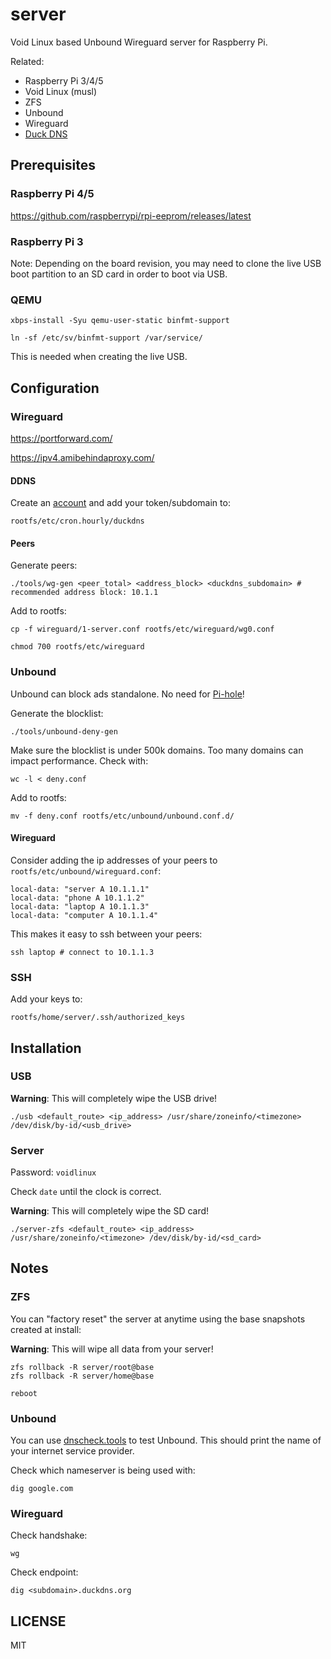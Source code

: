 # server

Void Linux based Unbound Wireguard server for Raspberry Pi.

Related:

* Raspberry Pi 3/4/5
* Void Linux (musl)
* ZFS
* Unbound
* Wireguard
* [Duck DNS](https://www.duckdns.org/)

## Prerequisites

### Raspberry Pi 4/5

https://github.com/raspberrypi/rpi-eeprom/releases/latest

### Raspberry Pi 3

Note: Depending on the board revision,
you may need to clone the live USB boot partition to an SD card in order to boot via USB.

### QEMU

```
xbps-install -Syu qemu-user-static binfmt-support

ln -sf /etc/sv/binfmt-support /var/service/
```

This is needed when creating the live USB.

## Configuration

### Wireguard

https://portforward.com/

https://ipv4.amibehindaproxy.com/

<!-- https://github.com/cloudflare/cloudflared -->

<!-- https://www.duckdns.org/ -->

<!-- https://www.duckdns.org/about.jsp -->

<!-- https://techoverflow.net/2021/07/09/what-does-wireguard-allowedips-actually-do/ -->

#### DDNS

Create an [account](https://www.duckdns.org/) and add your token/subdomain to:

```
rootfs/etc/cron.hourly/duckdns
```

#### Peers

<!-- PersistentKeepalive = 25 -->

<!-- ListenPort = 51820 -->

<!-- Endpoint -->

Generate peers:

<!-- https://en.wikipedia.org/wiki/Reserved_IP_addresses -->

```
./tools/wg-gen <peer_total> <address_block> <duckdns_subdomain> # recommended address block: 10.1.1
```

Add to rootfs:

```
cp -f wireguard/1-server.conf rootfs/etc/wireguard/wg0.conf

chmod 700 rootfs/etc/wireguard
```

### Unbound

<!-- https://github.com/pi-hole/pi-hole/blob/60b6a1016c7f39e1db8359fc5874ae35d8c27ff9/gravity.sh#L635-L664 -->

Unbound can block ads standalone. No need for [Pi-hole](https://pi-hole.net/)!

Generate the blocklist:

```
./tools/unbound-deny-gen
```

Make sure the blocklist is under 500k domains.
Too many domains can impact performance.
Check with:

```
wc -l < deny.conf
```

Add to rootfs:

```
mv -f deny.conf rootfs/etc/unbound/unbound.conf.d/
```

#### Wireguard

Consider adding the ip addresses of your peers to `rootfs/etc/unbound/wireguard.conf`:

```
local-data: "server A 10.1.1.1"
local-data: "phone A 10.1.1.2"
local-data: "laptop A 10.1.1.3"
local-data: "computer A 10.1.1.4"
```

This makes it easy to ssh between your peers:

```
ssh laptop # connect to 10.1.1.3
```

### SSH

Add your keys to:

```
rootfs/home/server/.ssh/authorized_keys
```

## Installation

### USB

**Warning**: This will completely wipe the USB drive!

```
./usb <default_route> <ip_address> /usr/share/zoneinfo/<timezone> /dev/disk/by-id/<usb_drive>
```

### Server

Password: `voidlinux`

Check `date` until the clock is correct.

**Warning**: This will completely wipe the SD card!

```
./server-zfs <default_route> <ip_address> /usr/share/zoneinfo/<timezone> /dev/disk/by-id/<sd_card>
```

## Notes

### ZFS

You can "factory reset" the server at anytime using the base snapshots created at install:

**Warning**: This will wipe all data from your server!

```
zfs rollback -R server/root@base
zfs rollback -R server/home@base

reboot
```

### Unbound

You can use [dnscheck.tools](https://dnscheck.tools/) to test Unbound.
This should print the name of your internet service provider.

Check which nameserver is being used with:

```
dig google.com
```

### Wireguard

Check handshake:

```
wg
```

Check endpoint:

```
dig <subdomain>.duckdns.org
```

## LICENSE

MIT
